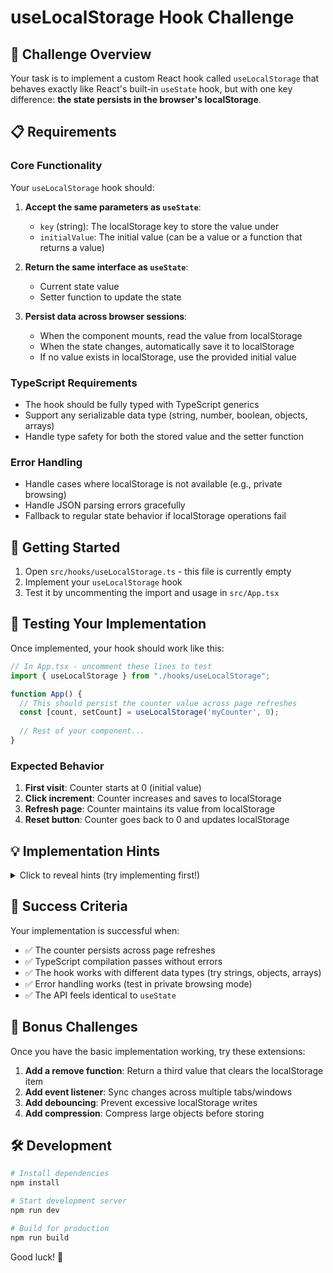 # useLocalStorage Hook Challenge

## 🎯 Challenge Overview

Your task is to implement a custom React hook called `useLocalStorage` that behaves exactly like React's built-in `useState` hook, but with one key difference: **the state persists in the browser's localStorage**.

## 📋 Requirements

### Core Functionality
Your `useLocalStorage` hook should:

1. **Accept the same parameters as `useState`**:
   - `key` (string): The localStorage key to store the value under
   - `initialValue`: The initial value (can be a value or a function that returns a value)

2. **Return the same interface as `useState`**:
   - Current state value
   - Setter function to update the state

3. **Persist data across browser sessions**:
   - When the component mounts, read the value from localStorage
   - When the state changes, automatically save it to localStorage
   - If no value exists in localStorage, use the provided initial value

### TypeScript Requirements
- The hook should be fully typed with TypeScript generics
- Support any serializable data type (string, number, boolean, objects, arrays)
- Handle type safety for both the stored value and the setter function

### Error Handling
- Handle cases where localStorage is not available (e.g., private browsing)
- Handle JSON parsing errors gracefully
- Fallback to regular state behavior if localStorage operations fail

## 🚀 Getting Started

1. Open `src/hooks/useLocalStorage.ts` - this file is currently empty
2. Implement your `useLocalStorage` hook
3. Test it by uncommenting the import and usage in `src/App.tsx`

## 🧪 Testing Your Implementation

Once implemented, your hook should work like this:

```typescript
// In App.tsx - uncomment these lines to test
import { useLocalStorage } from "./hooks/useLocalStorage";

function App() {
  // This should persist the counter value across page refreshes
  const [count, setCount] = useLocalStorage('myCounter', 0);
  
  // Rest of your component...
}
```

### Expected Behavior
1. **First visit**: Counter starts at 0 (initial value)
2. **Click increment**: Counter increases and saves to localStorage
3. **Refresh page**: Counter maintains its value from localStorage
4. **Reset button**: Counter goes back to 0 and updates localStorage

## 💡 Implementation Hints

<details>
<summary>Click to reveal hints (try implementing first!)</summary>

### Basic Structure
```typescript
export function useLocalStorage<T>(key: string, initialValue: T | (() => T)) {
  // Your implementation here
}
```

### Key Concepts to Consider
- Use `useState` internally to manage the current state
- Use `useEffect` to sync with localStorage
- Handle JSON serialization/deserialization
- Consider the initial value can be a function (lazy initialization)
- Handle edge cases (localStorage unavailable, parsing errors)

### localStorage API Refresher
```typescript
// Save to localStorage
localStorage.setItem(key, JSON.stringify(value));

// Read from localStorage
const item = localStorage.getItem(key);
const value = item ? JSON.parse(item) : null;
```

</details>

## 🎯 Success Criteria

Your implementation is successful when:
- ✅ The counter persists across page refreshes
- ✅ TypeScript compilation passes without errors
- ✅ The hook works with different data types (try strings, objects, arrays)
- ✅ Error handling works (test in private browsing mode)
- ✅ The API feels identical to `useState`

## 🌟 Bonus Challenges

Once you have the basic implementation working, try these extensions:

1. **Add a remove function**: Return a third value that clears the localStorage item
2. **Add event listener**: Sync changes across multiple tabs/windows
3. **Add debouncing**: Prevent excessive localStorage writes
4. **Add compression**: Compress large objects before storing

## 🛠️ Development

```bash
# Install dependencies
npm install

# Start development server
npm run dev

# Build for production
npm run build
```

Good luck! 🚀